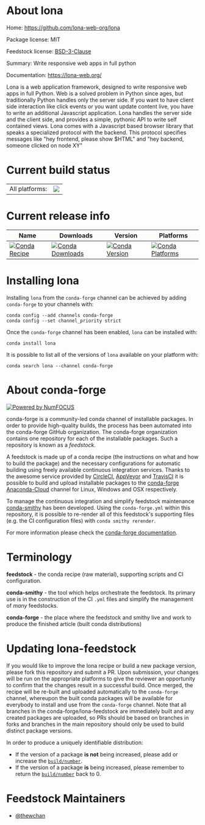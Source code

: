 About lona
==========

Home: https://github.com/lona-web-org/lona

Package license: MIT

Feedstock license: [BSD-3-Clause](https://github.com/conda-forge/lona-feedstock/blob/main/LICENSE.txt)

Summary: Write responsive web apps in full python

Documentation: https://lona-web.org/

Lona is a web application framework, designed to write responsive web apps
 in full Python. Web is a solved problem in Python since ages, but
 traditionally Python handles only the server side. If you want to have
 client side interaction like click events or you want update content live,
 you have to write an additional Javascript application. Lona handles the
 server side and the client side, and provides a simple, pythonic API to
 write self contained views. Lona comes with a Javascript based browser
 library that speaks a specialized protocol with the backend. This protocol
 specifies messages like "hey frontend, please show $HTML" and "hey
 backend, someone clicked on node XY"


Current build status
====================


<table><tr><td>All platforms:</td>
    <td>
      <a href="https://dev.azure.com/conda-forge/feedstock-builds/_build/latest?definitionId=13741&branchName=main">
        <img src="https://dev.azure.com/conda-forge/feedstock-builds/_apis/build/status/lona-feedstock?branchName=main">
      </a>
    </td>
  </tr>
</table>

Current release info
====================

| Name | Downloads | Version | Platforms |
| --- | --- | --- | --- |
| [![Conda Recipe](https://img.shields.io/badge/recipe-lona-green.svg)](https://anaconda.org/conda-forge/lona) | [![Conda Downloads](https://img.shields.io/conda/dn/conda-forge/lona.svg)](https://anaconda.org/conda-forge/lona) | [![Conda Version](https://img.shields.io/conda/vn/conda-forge/lona.svg)](https://anaconda.org/conda-forge/lona) | [![Conda Platforms](https://img.shields.io/conda/pn/conda-forge/lona.svg)](https://anaconda.org/conda-forge/lona) |

Installing lona
===============

Installing `lona` from the `conda-forge` channel can be achieved by adding `conda-forge` to your channels with:

```
conda config --add channels conda-forge
conda config --set channel_priority strict
```

Once the `conda-forge` channel has been enabled, `lona` can be installed with:

```
conda install lona
```

It is possible to list all of the versions of `lona` available on your platform with:

```
conda search lona --channel conda-forge
```


About conda-forge
=================

[![Powered by
NumFOCUS](https://img.shields.io/badge/powered%20by-NumFOCUS-orange.svg?style=flat&colorA=E1523D&colorB=007D8A)](https://numfocus.org)

conda-forge is a community-led conda channel of installable packages.
In order to provide high-quality builds, the process has been automated into the
conda-forge GitHub organization. The conda-forge organization contains one repository
for each of the installable packages. Such a repository is known as a *feedstock*.

A feedstock is made up of a conda recipe (the instructions on what and how to build
the package) and the necessary configurations for automatic building using freely
available continuous integration services. Thanks to the awesome service provided by
[CircleCI](https://circleci.com/), [AppVeyor](https://www.appveyor.com/)
and [TravisCI](https://travis-ci.com/) it is possible to build and upload installable
packages to the [conda-forge](https://anaconda.org/conda-forge)
[Anaconda-Cloud](https://anaconda.org/) channel for Linux, Windows and OSX respectively.

To manage the continuous integration and simplify feedstock maintenance
[conda-smithy](https://github.com/conda-forge/conda-smithy) has been developed.
Using the ``conda-forge.yml`` within this repository, it is possible to re-render all of
this feedstock's supporting files (e.g. the CI configuration files) with ``conda smithy rerender``.

For more information please check the [conda-forge documentation](https://conda-forge.org/docs/).

Terminology
===========

**feedstock** - the conda recipe (raw material), supporting scripts and CI configuration.

**conda-smithy** - the tool which helps orchestrate the feedstock.
                   Its primary use is in the construction of the CI ``.yml`` files
                   and simplify the management of *many* feedstocks.

**conda-forge** - the place where the feedstock and smithy live and work to
                  produce the finished article (built conda distributions)


Updating lona-feedstock
=======================

If you would like to improve the lona recipe or build a new
package version, please fork this repository and submit a PR. Upon submission,
your changes will be run on the appropriate platforms to give the reviewer an
opportunity to confirm that the changes result in a successful build. Once
merged, the recipe will be re-built and uploaded automatically to the
`conda-forge` channel, whereupon the built conda packages will be available for
everybody to install and use from the `conda-forge` channel.
Note that all branches in the conda-forge/lona-feedstock are
immediately built and any created packages are uploaded, so PRs should be based
on branches in forks and branches in the main repository should only be used to
build distinct package versions.

In order to produce a uniquely identifiable distribution:
 * If the version of a package **is not** being increased, please add or increase
   the [``build/number``](https://docs.conda.io/projects/conda-build/en/latest/resources/define-metadata.html#build-number-and-string).
 * If the version of a package **is** being increased, please remember to return
   the [``build/number``](https://docs.conda.io/projects/conda-build/en/latest/resources/define-metadata.html#build-number-and-string)
   back to 0.

Feedstock Maintainers
=====================

* [@thewchan](https://github.com/thewchan/)

